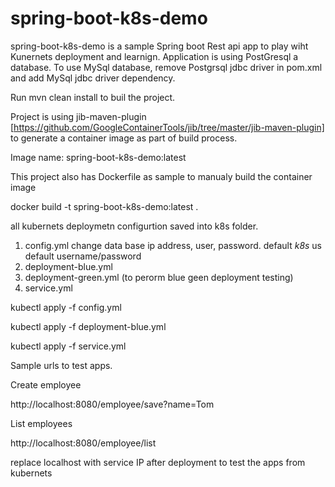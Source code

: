# spring-boot-k8s-demo

spring-boot-k8s-demo is a sample Spring boot Rest api app to play wiht Kunernets deployment and learnign.
Application is using PostGresql a database.
To use MySql database, remove Postgrsql jdbc driver in pom.xml and add MySql jdbc driver dependency.

Run mvn clean install to buil the project.

Project is using jib-maven-plugin [https://github.com/GoogleContainerTools/jib/tree/master/jib-maven-plugin] to generate a container image as part of build process. 

Image name: spring-boot-k8s-demo:latest

This project also has Dockerfile as sample to manualy build the container image

docker build -t spring-boot-k8s-demo:latest .

all kubernets deploymetn configurtion saved into k8s folder.

1) config.yml 
change data base ip address, user, password. default *k8s* us default username/password
2) deployment-blue.yml
3) deployment-green.yml (to perorm blue geen deployment testing)
4) service.yml 


kubectl apply -f config.yml

kubectl apply -f deployment-blue.yml

kubectl apply -f service.yml 

Sample urls to test apps.

Create employee

http://localhost:8080/employee/save?name=Tom

List employees

http://localhost:8080/employee/list

replace localhost with service IP after deployment to test the apps from kubernets